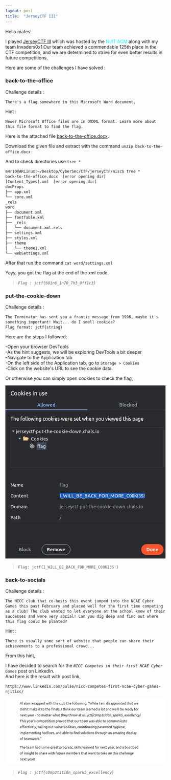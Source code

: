 ```yaml
---
layout: post
title:  "JerseyCTF III"
---
```


Hello mates!

I played <a href="https://ctf.jerseyctf.com/" target="_blank">JerseyCTF III</a> which was hosted by the <a style="color:cyan;">NJIT ACM</a> along with my team <a>Invaders0x1</a>.Our team achieved a commendable 125th place in the CTF competition, and we are determined to strive for even better results in future competitions.


Here are some of the challenges I have solved :


### back-to-the-office

Challenge details :

	There's a flag somewhere in this Microsoft Word document.

Hint :

	Newer Microsoft Office files are in OOXML format. Learn more about this file format to find the flag.

<p>Here is the attached file <a href="/assets/files/jerseyCTF/back-to-the-office.docx" download="">back-to-the-office.docx</a>.</p>

Download the given file and extract with the command `unzip back-to-the-office.docx`

And to check directories use `tree *`

```
m4r10@ARLinux:~/Desktop/CyberSec/CTF/jerseyCTF/misc$ tree *
back-to-the-office.docx  [error opening dir]
[Content_Types].xml  [error opening dir]
docProps
├── app.xml
└── core.xml
_rels
word
├── document.xml
├── fontTable.xml
├── _rels
│   └── document.xml.rels
├── settings.xml
├── styles.xml
├── theme
│   └── theme1.xml
└── webSettings.xml
```

After that run the command `cat word/settings.xml`

Yayy, you got the flag at the end of the xml code.

> _`Flag : jctf{601n6_1n70_7h3_0ff1c3}`_

### put-the-cookie-down

Challenge details :

```
The Terminator has sent you a frantic message from 1996, maybe it's something important! Wait... do I smell cookies?
Flag format: jctf{string}
```
Here are the steps I followed:

-Open your browser DevTools<br>
-As the hint suggests, we will be exploring DevTools a bit deeper<br>
-Navigate to the Application tab<br>
-On the left side of the Application tab, go to `Storage > Cookies`<br>
-Click on the website's URL to see the cookie data.

Or otherwise you can simply open cookies to check the flag,

![Payload](/assets/img/post_img/put-the-cookie-down.png)

> `Flag: jctf{I_WILL_BE_BACK_FOR_MORE_C00KI3S!}`


### back-to-socials

Challenge details :

	The NICC club that co-hosts this event jumped into the NCAE Cyber Games this past February and placed well for the first time competing as a club! The club wanted to let everyone at the school know of their successes and were very social! Can you dig deep and find out where this flag could be planted?

Hint :

	There is usually some sort of website that people can share their achievements to a professional crowd...

From this hint,

I have decided to search for the *`NICC Competes in their first NCAE Cyber Games`* post on LinkedIn.<br>
And here is the result with post link,

	https://www.linkedin.com/pulse/nicc-competes-first-ncae-cyber-games-njiticc/

![Payload](/assets/img/post_img/back-to-socials.png)

> _`Flag : jctf{c0mp3titi0n_spark5_excellency}`_







